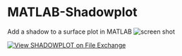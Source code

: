 # MATLAB-Shadowplot
Add a shadow to a surface plot in MATLAB
![screen shot](https://www.mathworks.com/matlabcentral/mlc-downloads/downloads/submissions/6400/versions/3/screenshot.jpg)


[![View SHADOWPLOT on File Exchange](https://www.mathworks.com/matlabcentral/images/matlab-file-exchange.svg)](https://www.mathworks.com/matlabcentral/fileexchange/6400-shadowplot)
